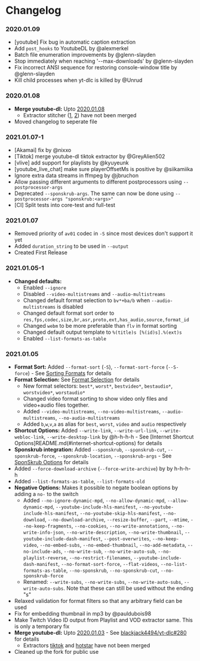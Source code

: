 # Changelog

<!--
# Instuctions for creating release

* Run `make doc`
* Update Changelog.md and Authors-Fork
* Commit to master as `Release <version>`
* Push to origin/release - build task will now run
* Update version.py and run `make issuetemplates`
* Commit to master as `[version] update`
* Push to origin/master

-->

### 2020.01.09
* [youtube] Fix bug in automatic caption extraction
* Add `post_hooks` to YoutubeDL by @alexmerkel
* Batch file enumeration improvements by @glenn-slayden
* Stop immediately when reaching '--max-downloads' by @glenn-slayden
* Fix incorrect ANSI sequence for restoring console-window title by @glenn-slayden
* Kill child processes when yt-dlc is killed by @Unrud

### 2020.01.08
* **Merge youtube-dl:** Upto [2020.01.08](https://github.com/ytdl-org/youtube-dl/commit/bf6a74c620bd4d5726503c5302906bb36b009026)
    * Extractor stitcher ([1](https://github.com/ytdl-org/youtube-dl/commit/bb38a1215718cdf36d73ff0a7830a64cd9fa37cc), [2](https://github.com/ytdl-org/youtube-dl/commit/a563c97c5cddf55f8989ed7ea8314ef78e30107f)) have not been merged
* Moved changelog to seperate file

### 2021.01.07-1
* [Akamai] fix by @nixxo
* [Tiktok] merge youtube-dl tiktok extractor by @GreyAlien502
* [vlive] add support for playlists by @kyuyeunk
* [youtube_live_chat] make sure playerOffsetMs is positive by @siikamiika
* Ignore extra data streams in ffmpeg by @jbruchon
* Allow passing different arguments to different postprocessors using `--postprocessor-args`
* Deprecated `--sponskrub-args`. The same can now be done using `--postprocessor-args "sponskrub:<args>"`
* [CI] Split tests into core-test and full-test

### 2021.01.07
* Removed priority of `av01` codec in `-S` since most devices don't support it yet
* Added `duration_string` to be used in `--output`
* Created First Release

### 2021.01.05-1
* **Changed defaults:**
    * Enabled `--ignore`
    * Disabled `--video-multistreams` and `--audio-multistreams`
    * Changed default format selection to `bv*+ba/b` when `--audio-multistreams` is disabled
    * Changed default format sort order to `res,fps,codec,size,br,asr,proto,ext,has_audio,source,format_id`
    * Changed `webm` to be more preferable than `flv` in format sorting
    * Changed default output template to `%(title)s [%(id)s].%(ext)s`
    * Enabled `--list-formats-as-table`

### 2021.01.05
* **Format Sort:** Added `--format-sort` (`-S`), `--format-sort-force` (`--S-force`) - See [Sorting Formats](README.md#sorting-formats) for details
* **Format Selection:** See [Format Selection](README.md#format-selection) for details
    * New format selectors: `best*`, `worst*`, `bestvideo*`, `bestaudio*`, `worstvideo*`, `worstaudio*`
    * Changed video format sorting to show video only files and video+audio files together.
    * Added `--video-multistreams`, `--no-video-multistreams`, `--audio-multistreams`, `--no-audio-multistreams`
    * Added `b`,`w`,`v`,`a` as alias for `best`, `worst`, `video` and `audio` respectively
* **Shortcut Options:** Added `--write-link`, `--write-url-link`, `--write-webloc-link`, `--write-desktop-link` by @h-h-h-h - See [Internet Shortcut Options]README.md(#internet-shortcut-options) for details
* **Sponskrub integration:** Added `--sponskrub`, `--sponskrub-cut`, `--sponskrub-force`, `--sponskrub-location`, `--sponskrub-args` - See [SponSkrub Options](README.md#sponskrub-options-sponsorblock) for details
* Added `--force-download-archive` (`--force-write-archive`) by by h-h-h-h
* Added `--list-formats-as-table`,  `--list-formats-old`
* **Negative Options:** Makes it possible to negate boolean options by adding a `no-` to the switch
    * Added `--no-ignore-dynamic-mpd`, `--no-allow-dynamic-mpd`, `--allow-dynamic-mpd`, `--youtube-include-hls-manifest`, `--no-youtube-include-hls-manifest`, `--no-youtube-skip-hls-manifest`, `--no-download`, `--no-download-archive`, `--resize-buffer`, `--part`, `--mtime`, `--no-keep-fragments`, `--no-cookies`, `--no-write-annotations`, `--no-write-info-json`, `--no-write-description`, `--no-write-thumbnail`, `--youtube-include-dash-manifest`, `--post-overwrites`, `--no-keep-video`, `--no-embed-subs`, `--no-embed-thumbnail`, `--no-add-metadata`, `--no-include-ads`, `--no-write-sub`, `--no-write-auto-sub`, `--no-playlist-reverse`, `--no-restrict-filenames`, `--youtube-include-dash-manifest`, `--no-format-sort-force`, `--flat-videos`, `--no-list-formats-as-table`, `--no-sponskrub`, `--no-sponskrub-cut`, `--no-sponskrub-force`
    * Renamed: `--write-subs`, `--no-write-subs`, `--no-write-auto-subs`, `--write-auto-subs`. Note that these can still be used without the ending "s"
* Relaxed validation for format filters so that any arbitrary field can be used
* Fix for embedding thumbnail in mp3 by @pauldubois98
* Make Twitch Video ID output from Playlist and VOD extractor same. This is only a temporary fix
* **Merge youtube-dl:** Upto [2020.01.03](https://github.com/ytdl-org/youtube-dl/commit/8e953dcbb10a1a42f4e12e4e132657cb0100a1f8) - See [blackjack4494/yt-dlc#280](https://github.com/blackjack4494/yt-dlc/pull/280) for details
    * Extractors [tiktok](https://github.com/ytdl-org/youtube-dl/commit/fb626c05867deab04425bad0c0b16b55473841a2) and [hotstar](https://github.com/ytdl-org/youtube-dl/commit/bb38a1215718cdf36d73ff0a7830a64cd9fa37cc) have not been merged
* Cleaned up the fork for public use
